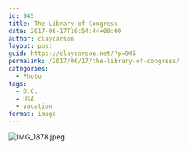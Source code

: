 ```yaml
---
id: 945
title: The Library of Congress
date: 2017-06-17T10:54:44+00:00
author: claycarson
layout: post
guid: https://claycarson.net/?p=945
permalink: /2017/06/17/the-library-of-congress/
categories:
  - Photo
tags:
  - D.C.
  - USA
  - vacation
format: image
---
```

![IMG_1878.jpeg](https://claycarson.net/wp-content/uploads/2017/06/IMG_1878.jpeg)